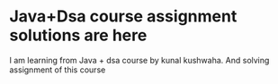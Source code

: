 # Java+Dsa course assignment solutions are here

I am learning from Java + dsa course by kunal kushwaha. And solving assignment of this course
